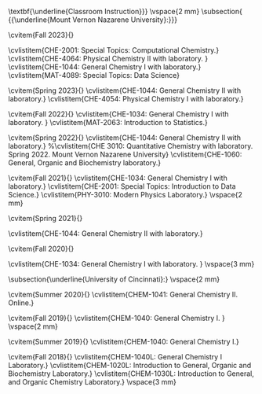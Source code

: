 \textbf{\underline{Classroom Instruction}}}
\vspace{2 mm}
\subsection{ {{\underline{Mount Vernon Nazarene University}:}}}

\cvitem{Fall 2023}{}

\cvlistitem{CHE-2001: Special Topics: Computational Chemistry.}
\cvlistitem{CHE-4064: Physical Chemistry II with laboratory. }
\cvlistitem{CHE-1044: General Chemistry I with laboratory.}
\cvlistitem{MAT-4089: Special Topics: Data Science}

\cvitem{Spring 2023}{}
\cvlistitem{CHE-1044: General Chemistry II with laboratory.}
\cvlistitem{CHE-4054: Physical Chemistry I with laboratory.}

\cvitem{Fall 2022}{}
\cvlistitem{CHE-1034: General Chemistry I with laboratory. }
\cvlistitem{MAT-2063: Introduction to Statistics.}

\cvitem{Spring 2022}{}
\cvlistitem{CHE-1044: General Chemistry II with laboratory.}
%\cvlistitem{CHE 3010: Quantitative Chemistry with laboratory. Spring 2022. Mount Vernon Nazarene University}
\cvlistitem{CHE-1060: General, Organic and Biochemistry laboratory.}

\cvitem{Fall 2021}{}
\cvlistitem{CHE-1034: General Chemistry I with laboratory.}
\cvlistitem{CHE-2001: Special Topics: Introduction to Data Science.}
\cvlistitem{PHY-3010: Modern Physics Laboratory.}
\vspace{2 mm}

\cvitem{Spring 2021}{}

\cvlistitem{CHE-1044: General Chemistry II with laboratory.}

\cvitem{Fall 2020}{}

\cvlistitem{CHE-1034: General Chemistry I with laboratory. }
\vspace{3 mm}

\subsection{\underline{University of Cincinnati}:}
\vspace{2 mm}

\cvitem{Summer 2020}{}
\cvlistitem{CHEM-1041: General Chemistry II. Online.}

\cvitem{Fall 2019}{}
\cvlistitem{CHEM-1040: General Chemistry I. }
\vspace{2 mm}

\cvitem{Summer 2019}{}
\cvlistitem{CHEM-1040: General Chemistry I.}

\cvitem{Fall 2018}{}
\cvlistitem{CHEM-1040L: General Chemistry I Laboratory.}
\cvlistitem{CHEM-1020L: Introduction to General, Organic and Biochemistry Laboratory.}
\cvlistitem{CHEM-1030L: Introduction to General, and Organic Chemistry Laboratory.}
\vspace{3 mm}
